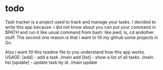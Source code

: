 # todo
Task tracker is a project used to track and manage your tasks. 
I decided to write this app because: i did not know about you can put your command in $PATH and run it like usual command from bash: like pwd, ls, cd andother stuff. The second one reason is that i want to fill my github some projects in Go. 

Also i want fill this readme file to you understand how this app works. 
USAGE:
[add] - add a task ./main add <description>
[list] - show a list of all tasks ./main list
[update] - update task by id ./main update <id> <new description>
